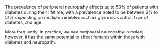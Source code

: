 The prevalence of peripheral neuropathy affects up to 50% of patients with diabetes during their lifetime, with a prevalence noted to be between 6% to 51% depending on multiple variables such as glycemic control, type of diabetes, and age.

More frequently, in practice, we see peripheral neuropathy in males; however, it has the same potential to affect females within those with diabetes and neuropathy.